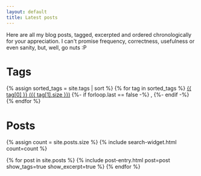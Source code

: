 ```yaml
---
layout: default
title: Latest posts
---
```


Here are all my blog posts, tagged, excerpted and ordered chronologically for your appreciation. I can't promise frequency, correctness, usefulness or even sanity, but, well, go nuts :P

# Tags

<p>
{% assign sorted_tags = site.tags | sort %}
{% for tag in sorted_tags %}
  <a href='{{ page.url}}?q={{ tag[0] }}' class='tag'>{{ tag[0] }} ({{ tag[1].size }})</a>
  {%- if forloop.last == false -%}
  , 
  {%- endif -%}
{% endfor %}
</p>

# Posts

{% assign count = site.posts.size %}
{% include search-widget.html count=count %}

<dl>
{% for post in site.posts %}
  {% include post-entry.html post=post show_tags=true show_excerpt=true %}
{% endfor %}
</dl>
